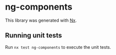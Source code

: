 # ng-components

This library was generated with [Nx](https://nx.dev).

## Running unit tests

Run `nx test ng-components` to execute the unit tests.
